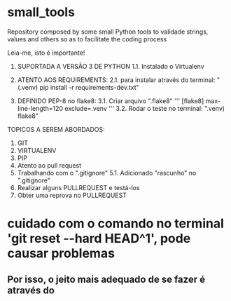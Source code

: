 # small_tools
Repository composed by some small Python tools to validade strings, values and others so as to facilitate the coding process

Leia-me, isto é importante!


1. SUPORTADA A VERSÃO 3 DE PYTHON
1.1. Instalado o Virtualenv

2. ATENTO AOS REQUIREMENTS:
2.1. para instalar através do terminal: "(.venv) pip install -r requirements-dev.txt"

3. DEFINIDO PEP-8 no flake8:
3.1. Criar arquivo ".flake8"
'''
[flake8]
max-line-length=120
exclude=.venv
'''
3.2. Rodar o teste no terminal: ".venv) flake8"


TOPICOS A SEREM ABORDADOS:
1. GIT
2. VIRTUALENV
3. PIP
4. Atento ao pull request
5. Trabalhando com o ".gitignore"
5.1. Adicionado "rascunho" no ".gitignore"
6. Realizar alguns PULLREQUEST e testá-los
7. Obter uma reprova no PULLREQUEST
# cuidado com o comando no terminal 'git reset --hard HEAD^1', pode causar problemas
## Por isso, o jeito mais adequado de se fazer é através do
